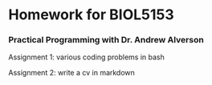 # Homework for BIOL5153
### Practical Programming with Dr. Andrew Alverson

Assignment 1: various coding problems in bash

Assignment 2: write a cv in markdown
